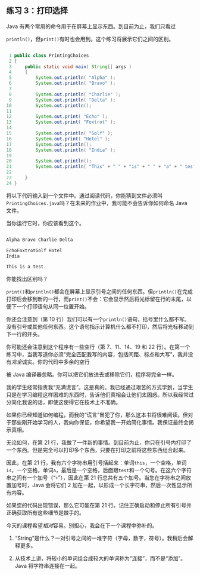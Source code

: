 ## 练习 3：打印选择

Java 有两个常用的命令用于在屏幕上显示东西。到目前为止，我们只看过

`println()`，但`print()`有时也会用到。这个练习将展示它们之间的区别。

```java

 1 public class PrintingChoices
 2 {
 3     public static void main( String[] args )
 4     {
 5         System.out.println( "Alpha" );
 6         System.out.println( "Bravo" );
 7 
 8         System.out.println( "Charlie" );
 9         System.out.println( "Delta" );
10         System.out.println();
11 
12         System.out.print( "Echo" );
13         System.out.print( "Foxtrot" );
14 
15         System.out.println( "Golf" );
16         System.out.print( "Hotel" );
17         System.out.println();
18         System.out.println( "India" );
19 
20         System.out.println();
21         System.out.println( "This" + " " + "is" + " " + "a" + " test." );
22 
23     }
24 }
```

将以下代码输入到一个文件中。通过阅读代码，你能猜到文件必须叫`PrintingChoices.java`吗？在未来的作业中，我可能不会告诉你如何命名 Java 文件。

当你运行它时，你应该看到这个。

```java

Alpha Bravo Charlie Delta

EchoFoxtrotGolf Hotel
India

This is a test.
```

你能找出区别吗？

`print()`和`println()`都会在屏幕上显示引号之间的任何东西。但`println()`在完成打印后会移到新的一行，而`print()`不会：它会显示然后将光标留在行的末尾，以便下一个打印语句从同一位置开始。

你还会注意到（第 10 行）我们可以有一个`println()`语句，括号里什么都不写。没有引号或其他任何东西。这个语句指示计算机什么都不打印，然后将光标移动到下一行的开头。

你可能还会注意到这个程序有一些空行（第 7、11、14、19 和 22 行）。在第一个练习中，当我写道你必须“完全匹配我写的内容，包括间距、标点和大写”，我并没有*完全*诚实。你的代码中多余的空行

被 Java 编译器忽略。你可以把它们放进去或移除它们，程序将完全一样。

我的学生经常指责我“充满谎言”。这是真的。我已经通过艰苦的方式学到，当学生只是在学习编程这样困难的东西时，告诉他们真相会让他们太困惑。所以我经常过分简化我说的话，即使这使得它在技术上不准确。

如果你已经知道如何编程，而我的“谎言”冒犯了你，那么这本书将很难阅读。但对于那些刚开始学习的人，我向你保证，你希望我一开始简化事情。我保证最终会揭示真相。

无论如何，在第 21 行，我做了一件新的事情。到目前为止，你只在引号内打印了一个东西。但是完全可以打印多个东西，只要在打印之前将这些东西组合起来。

因此，在第 21 行，我有六个字符串用引号括起来：单词`this`，一个空格，单词`is`，一个空格，单词`a`，最后是一个空格，后面跟`test`和一个句号。在这六个字符串之间有一个加号（“`+`”），因此在第 21 行总共有五个加号。当您在字符串之间放置加号时，Java 会将它们 2 加在一起，以形成一个长字符串，然后一次性显示所有内容。

如果您的代码出现错误，那么它可能在第 21 行。记住正确启动和停止所有引号并正确获取所有这些细节是棘手的。

今天的课程希望*相对*容易。别担心，我会在下一个课程中弥补的。

1.  “String”是什么？一对引号之间的一堆字符（字母，数字，符号）。我稍后会解释更多。

1.  从技术上讲，将较小的单词组合成较大的单词称为“连接”，而不是“添加”。 Java 将字符串连接在一起。

